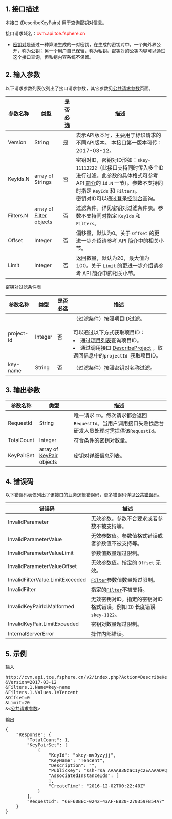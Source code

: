 ## 1. 接口描述

本接口 (DescribeKeyPairs) 用于查询密钥对信息。

接口请求域名：<font style="color:red">cvm.api.tce.fsphere.cn</font>

* [密钥对](/document/product/213/6092)是通过一种算法生成的一对密钥，在生成的密钥对中，一个向外界公开，称为公钥；另一个用户自己保留，称为私钥。密钥对的公钥内容可以通过这个接口查询，但私钥内容系统不保留。


## 2. 输入参数

以下请求参数列表仅列出了接口请求参数，其它参数见[公共请求参数](/document/api/213/11650)页面。

| 参数名称 | 类型 | 是否必选 | 描述 |
|---------|---------|---------|---------|
|Version|String|是|表示API版本号，主要用于标识请求的不同API版本。 本接口第一版本可传：2017-03-12。|
| KeyIds.N  | array of Strings | 否 | 密钥对ID，密钥对ID形如：`skey-11112222`（此接口支持同时传入多个ID进行过滤。此参数的具体格式可参考 API [简介](/document/api/213/11646)的 `id.N` 一节）。参数不支持同时指定 `KeyIds` 和 `Filters`。<br> 密钥对ID可以通过登录[控制台](http://console.tcecqpoc.fsphere.cn/cvm/sshkey)查询。|
| Filters.N| array of [Filter](/document/api/213/9451#filter) objects| 否| 过滤条件，详见密钥对过滤条件表。参数不支持同时指定 `KeyIds` 和 `Filters`。|
| Offset| Integer| 否| 偏移量，默认为0。关于 `Offset` 的更进一步介绍请参考 API [简介](/document/api/213/11646#.E8.BE.93.E5.85.A5.E5.8F.82.E6.95.B0.E4.B8.8E.E8.BF.94.E5.9B.9E.E5.8F.82.E6.95.B0.E9.87.8A.E4.B9.89)中的相关小节。|
| Limit| Integer| 否| 返回数量，默认为20，最大值为100。关于 `Limit` 的更进一步介绍请参考 API [简介](/doc/api/229/568#.E8.BE.93.E5.85.A5.E5.8F.82.E6.95.B0.E4.B8.8E.E8.BF.94.E5.9B.9E.E5.8F.82.E6.95.B0.E9.87.8A.E4.B9.89)中的相关小节。|

密钥对过滤条件表

| 参数名称| 类型| 是否必选| 描述|
|---------|---------|---------|---------|
| project-id| Integer| 否| （过滤条件）按照项目ID过滤。<br><br>可以通过以下方式获取项目ID：<br><li>通过[项目列表](http://console.tcecqpoc.fsphere.cn/project)查询项目ID。<br><li>通过调用接口 [DescribeProject](/document/api/378/4400) ，取返回信息中的`projectId `获取项目ID。|
| key-name| String| 否| （过滤条件）按照密钥对名称过滤。|


## 3. 输出参数

| 参数名称 | 类型 | 描述 |
|---------|---------|---------|
| RequestId| String| 唯一请求 `ID`。每次请求都会返回`RequestId`。当用户调用接口失败找后台研发人员处理时需提供该`RequestId`。|
| TotalCount | Integer | 符合条件的密钥对数量。 |
| KeyPairSet| array of [KeyPair](/document/api/213/9451#keypair) objects| 密钥对详细信息列表。|


## 4. 错误码

以下错误码表仅列出了该接口的业务逻辑错误码，更多错误码详见[公共错误码](/document/api/213/11657)。


| 错误码 | 描述 |
|---------|---------|
|InvalidParameter| 无效参数。参数不合要求或者参数不被支持等。|
|InvalidParameterValue| 无效参数值。参数值格式错误或者参数值不被支持等。|
|InvalidParameterValueLimit|参数值数量超过限制。|
|InvalidParameterValueOffset| 无效参数值。指定的 `Offset` 无效。
|InvalidFilterValue.LimitExceeded|[`Filter`](/document/api/213/9451#filter)参数值数量超过限制。|
|InvalidFilter|指定的[`Filter`](/document/api/213/9451#filter)不被支持。|
|InvalidKeyPairId.Malformed|无效密钥对ID。指定的密钥对ID格式错误，例如 `ID` 长度错误`skey-1122`。|
|InvalidKeyPair.LimitExceeded|密钥对数量超过限制。|
|InternalServerError|操作内部错误。|


## 5. 示例

输入
<pre>
http://cvm.api.tce.fsphere.cn/v2/index.php?Action=DescribeKeyPairs
&Version=2017-03-12
&Filters.1.Name=key-name
&Filters.1.Values.1=Tencent
&Offset=0
&Limit=20
&<<a href="/document/api/213/11650">公共请求参数</a>>
</pre>

输出
<pre>
{
    "Response": {
        "TotalCount": 1,
        "KeyPairSet": [
            {
                "KeyId": "skey-mv9yzyjj",
                "KeyName": "Tencent",
                "Description": "",
                "PublicKey": "ssh-rsa AAAAB3NzaC1yc2EAAAADAQABAAAAgQDP0Yw2T4itUKOJQIK69c1Asy1UO88cxEbujR5Jbr0e/Ey1v4ZKAUzDnsBnFlf4hKPA1YvMB8RBYj4GcLtM7PrKnBNNram8rgl73X/klOO8oqKv+J/XUA7KHH1Y6wcn1RTRTMdDHbGhW1q/UpfeylNTbf+wEIWhEfaL5FKQm4hqCw== skey_112168",
                "AssociatedInstanceIds": [
                ],
                "CreateTime": "2016-12-02T00:22:40Z"
            }
        ],
        "RequestId": "6EF60BEC-0242-43AF-BB20-270359FB54A7"
    }
}
</pre>
